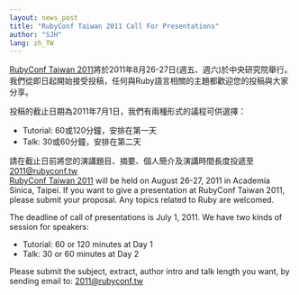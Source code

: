 ```yaml
---
layout: news_post
title: "RubyConf Taiwan 2011 Call For Presentations"
author: "SJH"
lang: zh_TW
---
```


[RubyConf Taiwan
2011][1]將於2011年8月26-27日(週五、週六)於中央研究院舉行。我們從即日起開始接受投稿，任何與Ruby語言相關的主題都歡迎您的投稿與大家分享。

投稿的截止日期為2011年7月1日，我們有兩種形式的議程可供選擇：

* Tutorial: 60或120分鐘，安排在第一天
* Talk: 30或60分鐘，安排在第二天

 請在截止日前將您的演講題目、摘要、個人簡介及演講時間長度投遞至 [2011@rubyconf.tw](mailto:2011@rubyconf.tw)   
[RubyConf Taiwan 2011][1] will be held on August 26-27, 2011 in Academia
Sinica, Taipei. If you want to give a presentation at RubyConf Taiwan
2011, please submit your proposal. Any topics related to Ruby are
welcomed.

The deadline of call of presentations is July 1, 2011. We have two kinds
of session for speakers:

* Tutorial: 60 or 120 minutes at Day 1
* Talk: 30 or 60 minutes at Day 2

Please submit the subject, extract, author intro and talk length you
want, by sending email to: [2011@rubyconf.tw](mailto:2011@rubyconf.tw)



[1]: http://rubyconf.tw/ 
